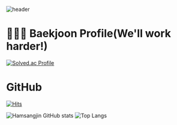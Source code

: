 ![header](https://capsule-render.vercel.app/api?type=wave&color=timeGradient&height=300&section=header&text=Welcome%20SangJin's%20GitHub&animation=fadeIn&fontSize=50)

<!-- # 안녕하세요. 함상진입니다 ! 👋   -->

# 👨🏻‍💻 Baekjoon Profile(We'll work harder!)
[![Solved.ac Profile](http://mazassumnida.wtf/api/generate_badge?boj=hamsangjin)](https://solved.ac/hamsangjin)

# GitHub
[![Hits](https://hits.seeyoufarm.com/api/count/incr/badge.svg?url=https%3A%2F%2Fgithub.com%2Fhamsangjin%2Fhit-counter&count_bg=%2379C83D&title_bg=%23555555&icon=&icon_color=%230082FD&title=%EA%B9%83%ED%97%88%EB%B8%8C+%EB%B0%A9%EB%AC%B8%EC%9E%90%EC%88%98&edge_flat=false)](https://hits.seeyoufarm.com)

![Hamsangjin GitHub stats](https://github-readme-stats.vercel.app/api?username=hamsangjin&show_icons=true&theme=dark) ![Top Langs](https://github-readme-stats.vercel.app/api/top-langs/?username=hamsangjin&theme=dark)
